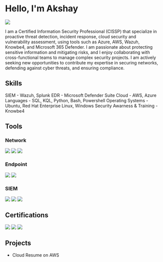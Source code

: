 # Hello, I'm Akshay
<a href="https://www.linkedin.com/in/akshaykat/"><img src="https://img.shields.io/badge/-LinkedIn-0072b1?&style=for-the-badge&logo=linkedin&logoColor=white" /></a>

I am a Certified Information Security Professional (CISSP) that specialize in proactive threat detection, incident response, cloud security and vulnerability assessment, using tools such as Azure, AWS, Wazuh, Knowbe4, and Microsoft 365 Defender. I am passionate about protecting sensitive information and mitigating risks, and I enjoy collaborating with cross-functional teams to manage complex security projects. I am actively seeking new opportunities to contribute my expertise in securing networks, defending against cyber threats, and ensuring compliance.


## Skills
SIEM - Wazuh, Splunk
EDR - Microsoft Defender Suite
Cloud - AWS, Azure
Languages - SQL, KQL, Python, Bash, Powershell
Operating Systems - Ubuntu, Red Hat Enterprise Linux, Windows
Security Awarness & Training - Knowbe4

## Tools

### Network
<div>
    <img src="https://img.shields.io/badge/-Wireshark-1679A7?&style=for-the-badge&logo=Wireshark&logoColor=white" />
    <img src="https://img.shields.io/badge/-Suricata-EF3B2D?&style=for-the-badge&logo=Suricata&logoColor=white" />
    <img src="https://img.shields.io/badge/-Cisco%20Meraki%20Firewall-0098D6?style=for-the-badge&logo=Cisco&logoColor=white" />
</div>

### Endpoint
<div>
    <img src="https://img.shields.io/badge/-Microsoft_Defender_for_Endpoint-00A4EF?&style=for-the-badge&logo=Microsoft&logoColor=white" />
    <img src="https://img.shields.io/badge/-Velociraptor-4B275F?&style=for-the-badge&logo=Velociraptor&logoColor=white" />
</div>

### SIEM
<div>
    <img src="https://img.shields.io/badge/-Wazuh-5582E2?style=for-the-badge&logo=Wazuh&logoColor=white" />
    <img src="https://img.shields.io/badge/-Microsoft_Sentinel-0078D4?&style=for-the-badge&logo=Microsoft&logoColor=white" />
    <img src="https://img.shields.io/badge/-Splunk-000000?&style=for-the-badge&logo=Splunk&logoColor=white" />
</div>

## Certifications

<div>
<img src="https://img.shields.io/badge/-Security%2B-FF0000?&style=for-the-badge&logo=CompTIA&logoColor=white" />
<img src="https://img.shields.io/badge/-CISSP-4CAF50?&style=for-the-badge&logo=ISC2&logoColor=white" />
<img src="https://img.shields.io/badge/-AWS%20Solutions%20Architect%20Associate-232F3E?style=for-the-badge&logo=Amazon%20AWS&logoColor=FF9900" />
</div>

## Projects
- Cloud Resume on AWS
